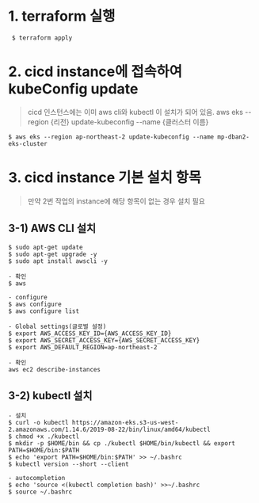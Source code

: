 
# 1. terraform 실행
```
 $ terraform apply
```
   
# 2. cicd instance에 접속하여 kubeConfig update
> cicd 인스턴스에는 이미 aws cli와 kubectl 이 설치가 되어 있음.
> aws eks --region {리전} update-kubeconfig --name {클러스터 이름}

```
$ aws eks --region ap-northeast-2 update-kubeconfig --name mp-dban2-eks-cluster
```

# 3. cicd instance 기본 설치 항목
> 만약 2번 작업의 instance에 해당 항목이 없는 경우 설치 필요
## 3-1) AWS CLI 설치
```
$ sudo apt-get update
$ sudo apt-get upgrade -y
$ sudo apt install awscli -y

- 확인
$ aws

- configure
$ aws configure
$ aws configure list

- Global settings(글로벌 설정)
$ export AWS_ACCESS_KEY_ID={AWS_ACCESS_KEY_ID}
$ export AWS_SECRET_ACCESS_KEY={AWS_SECRET_ACCESS_KEY}
$ export AWS_DEFAULT_REGION=ap-northeast-2

- 확인
aws ec2 describe-instances
```

## 3-2) kubectl 설치
```
- 설치
$ curl -o kubectl https://amazon-eks.s3-us-west-2.amazonaws.com/1.14.6/2019-08-22/bin/linux/amd64/kubectl
$ chmod +x ./kubectl
$ mkdir -p $HOME/bin && cp ./kubectl $HOME/bin/kubectl && export PATH=$HOME/bin:$PATH
$ echo 'export PATH=$HOME/bin:$PATH' >> ~/.bashrc
$ kubectl version --short --client

- autocompletion
$ echo 'source <(kubectl completion bash)' >>~/.bashrc
$ source ~/.bashrc
```